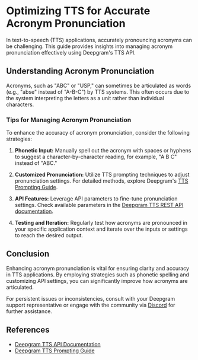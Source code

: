 # Optimizing TTS for Accurate Acronym Pronunciation

In text-to-speech (TTS) applications, accurately pronouncing acronyms can be challenging. This guide provides insights into managing acronym pronunciation effectively using Deepgram's TTS API.

## Understanding Acronym Pronunciation

Acronyms, such as "ABC" or "USP," can sometimes be articulated as words (e.g., "abse" instead of "A-B-C") by TTS systems. This often occurs due to the system interpreting the letters as a unit rather than individual characters. 

### Tips for Managing Acronym Pronunciation

To enhance the accuracy of acronym pronunciation, consider the following strategies:

1. **Phonetic Input:** Manually spell out the acronym with spaces or hyphens to suggest a character-by-character reading, for example, "A B C" instead of "ABC."

2. **Customized Pronunciation:** Utilize TTS prompting techniques to adjust pronunciation settings. For detailed methods, explore Deepgram's [TTS Prompting Guide](https://developers.deepgram.com/docs/text-to-speech-prompting).

3. **API Features:** Leverage API parameters to fine-tune pronunciation settings. Check available parameters in the [Deepgram TTS REST API documentation](https://developers.deepgram.com/docs/tts-rest).

4. **Testing and Iteration:** Regularly test how acronyms are pronounced in your specific application context and iterate over the inputs or settings to reach the desired output.

## Conclusion

Enhancing acronym pronunciation is vital for ensuring clarity and accuracy in TTS applications. By employing strategies such as phonetic spelling and customizing API settings, you can significantly improve how acronyms are articulated.

For persistent issues or inconsistencies, consult with your Deepgram support representative or engage with the community via [Discord](https://discord.gg/deepgram) for further assistance.

## References

- [Deepgram TTS API Documentation](https://developers.deepgram.com/docs/tts-rest)
- [Deepgram TTS Prompting Guide](https://developers.deepgram.com/docs/text-to-speech-prompting)